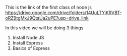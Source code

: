 This is the link of the first class of node js
https://drive.google.com/drive/folders/14UuLTYiKRVBT-oRZ9tgMkJ9QtaUa2uPE?usp=drive_link

In this video we will be doing 3 things

1. Install Node JS
2. Install Express
3. Basics of Express